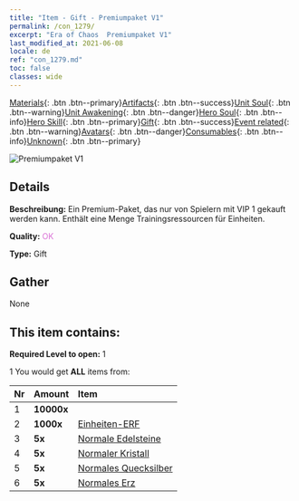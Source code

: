 ```yaml
---
title: "Item - Gift - Premiumpaket V1"
permalink: /con_1279/
excerpt: "Era of Chaos  Premiumpaket V1"
last_modified_at: 2021-06-08
locale: de
ref: "con_1279.md"
toc: false
classes: wide
---
```

 [Materials](/ItemsDE/){: .btn .btn--primary}[Artifacts](/ItemsDE/Artifacts/){: .btn .btn--success}[Unit Soul](/ItemsDE/UnitSoul/){: .btn .btn--warning}[Unit Awakening](/ItemsDE/UnitAwakening/){: .btn .btn--danger}[Hero Soul](/ItemsDE/HeroSoul/){: .btn .btn--info}[Hero Skill](/ItemsDE/HeroSkill/){: .btn .btn--primary}[Gift](/ItemsDE/Gift/){: .btn .btn--success}[Event related](/ItemsDE/Events/){: .btn .btn--warning}[Avatars](/ItemsDE/Avatars/){: .btn .btn--danger}[Consumables](/ItemsDE/Consumables/){: .btn .btn--info}[Unknown](/ItemsDE/Unknown/){: .btn .btn--primary}

 ![Premiumpaket V1](/images/t/i_905001.png)

## Details
 **Beschreibung:** Ein Premium-Paket, das nur von Spielern mit VIP 1 gekauft werden kann. Enthält eine Menge Trainingsressourcen für Einheiten.

 **Quality:** <span style="color: #DA70D6">OK</span>

 **Type:** Gift

## Gather

  None

## This item contains:

 **Required Level to open:** 1

 1 You would get **ALL** items  from:

  | Nr | Amount |     Item    |
  |:---|:-------|:------------|
  | 1 |  **10000x** | <i class="fas fa-coins"/> |  | 
  | 2 |  **1000x** | [Einheiten-ERF](/ItemsDE/con_902/) |  | 
  | 3 |  **5x** | [Normale Edelsteine](/ItemsDE/mat_10/) |  | 
  | 4 |  **5x** | [Normaler Kristall](/ItemsDE/mat_11/) |  | 
  | 5 |  **5x** | [Normales Quecksilber](/ItemsDE/mat_8/) |  | 
  | 6 |  **5x** | [Normales Erz](/ItemsDE/mat_6/) |  | 
